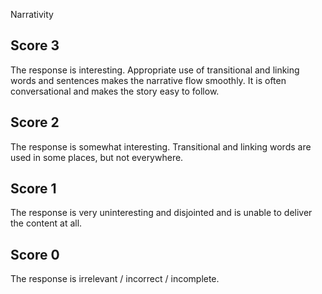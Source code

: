 Narrativity

## **Score 3**
The response is interesting. Appropriate use of transitional and linking words and sentences makes the narrative flow smoothly. It is often conversational and makes the story easy to follow.

## **Score 2**
The response is somewhat interesting. Transitional and linking words are used in some places, but not everywhere.

## **Score 1**
The response is very uninteresting and disjointed and is unable to deliver the content at all.

## **Score 0**
The response is irrelevant / incorrect / incomplete.
